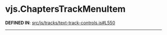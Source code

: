 <!-- GENERATED FROM SOURCE -->

# vjs.ChaptersTrackMenuItem

__DEFINED IN__: [src/js/tracks/text-track-controls.js#L550](https://github.com/videojs/video.js/blob/master/src/js/tracks/text-track-controls.js#L550)  

---

